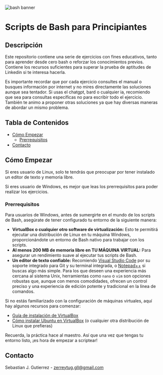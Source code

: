 ![bash banner](https://github.com/ZerreMC/Basics-Scripts/assets/69958471/5af9bb15-50cd-4c66-bc2a-dfee8f671cc7)
# Scripts de Bash para Principiantes

## Descripción
Este repositorio contiene una serie de ejercicios con fines educativos, tanto para aprender desde cero bash o reforzar los conocimientos previos. Contiene los recursos suficientes para superar la prueba de aptitudes de Linkedin si te interesa hacerla.

Es importante recordar que por cada ejercicio consultes el manual o busques información por internet y no mires directamente las soluciones aunque sea tentador. Si usas el chatgpt, bard o cualquier ia, recomiendo que sea para consultas específicas no para escribir todo el ejercicio. También te animo a proponer otras soluciones ya que hay diversas maneras de abordar un mismo problema.

## Tabla de Contenidos
- [Cómo Empezar](#cómo-empezar)
  - [Prerrequisitos](#prerrequisitos)
- [Contacto](#contacto)

## Cómo Empezar
Si eres usuario de Linux, solo te tendrás que preocupar por tener instalado un editor de texto y memoria libre.

Si eres usuario de Windows, es mejor que leas los prerrequisitos para poder realizar los ejercicios.

### Prerrequisitos
Para usuarios de Windows, antes de sumergirte en el mundo de los scripts de Bash, asegúrate de tener configurado tu entorno de la siguiente manera:

- **VirtualBox o cualquier otro software de virtualización:** Esto te permitirá ejecutar una distribución de Linux en tu máquina Windows, proporcionándote un entorno de Bash nativo para trabajar con los scripts.
- **Al menos 200 MB de memoria libre en TU MÁQUINA VIRTUAL:** Para asegurar un rendimiento suave al ejecutar tus scripts de Bash.
- **Un editor de texto confiable:** Recomiendo [Visual Studio Code](https://code.visualstudio.com/) por su soporte integrado para Git y su terminal integrada, o [Notepad++](https://notepad-plus-plus.org/) si buscas algo más simple. Para los que deseen una experiencia más cercana al sistema Unix, herramientas como `nano` o `vim` son opciones robustas que, aunque con menos comodidades, ofrecen un control preciso y una experiencia de edición potente y tradicional en la línea de comandos.

Si no estás familiarizado con la configuración de máquinas virtuales, aquí hay algunos recursos para comenzar:
- [Guía de instalación de VirtualBox](https://es.wikihow.com/instalar-VirtualBox)
- [Cómo instalar Ubuntu en VirtualBox](https://osl.ugr.es/2020/09/29/como-instalar-ubuntu-en-virtual-box/) (o cualquier otra distribución de Linux que prefieras)

Recuerda, la práctica hace al maestro. Así que una vez que tengas tu entorno listo, ¡es hora de empezar a scriptear!

## Contacto
Sebastian J. Gutierrez - zerreytug.gll@gmail.com

